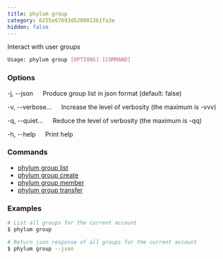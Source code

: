 ```yaml
---
title: phylum group
category: 6255e67693d5200013b1fa3e
hidden: false
---
```


Interact with user groups

```sh
Usage: phylum group [OPTIONS] [COMMAND]
```

### Options

-j, --json
&emsp; Produce group list in json format (default: false)

-v, --verbose...
&emsp; Increase the level of verbosity (the maximum is -vvv)

-q, --quiet...
&emsp; Reduce the level of verbosity (the maximum is -qq)

-h, --help
&emsp; Print help

### Commands

* [phylum group list](./phylum_group_list)
* [phylum group create](./phylum_group_create)
* [phylum group member](./phylum_group_member)
* [phylum group transfer](./phylum_group_transfer)

### Examples

```sh
# List all groups for the current account
$ phylum group

# Return json response of all groups for the current account
$ phylum group --json
```
